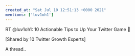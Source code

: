 ```yaml
---
created_at: "Sat Jul 10 12:51:13 +0000 2021"
mentions: ['luv1oh1']
---
```


RT @luv1oh1: 10 Actionable Tips to Up Your Twitter Game 🚀

[Shared by 10 Twitter Growth Experts]

A thread..